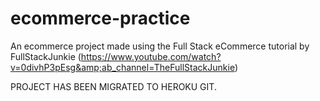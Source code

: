 # ecommerce-practice
An ecommerce project made using the Full Stack eCommerce tutorial by FullStackJunkie (https://www.youtube.com/watch?v=0divhP3pEsg&amp;ab_channel=TheFullStackJunkie)


PROJECT HAS BEEN MIGRATED TO HEROKU GIT.
